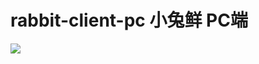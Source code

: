 # rabbit-client-pc 小兔鲜 PC端

<img src="https://tva1.sinaimg.cn/mw690/005LtIx3gy1gwkihepo9uj31gv4twnpi.jpg"/>
